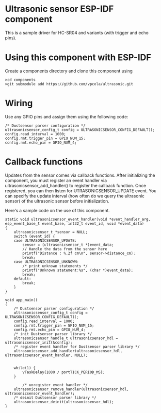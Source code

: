 # Ultrasonic sensor ESP-IDF component

This is a sample driver for HC-SR04 and variants (with trigger and echo pins).

# Using this component with ESP-IDF

Create a components directory and clone this component using

    >cd components
    >git submodule add https://github.com/vpcola/ultrasonic.git

# Wiring

Use any GPIO pins and assign them using the following code:

    /* Dustsensor parser configuration */
    ultrasonicsensor_config_t config = ULTRASONICSENSOR_CONFIG_DEFAULT();
    config.read_interval = 1000;
    config.rmt.trigger_pin = GPIO_NUM_15;
    config.rmt.echo_pin = GPIO_NUM_4;

# Callback functions

Updates from the sensor comes via callback functions. After initializing the component, you must register an event handler via
ultrasonicsensor_add_handler() to register the callback function. Once registered, you can then listen
for UTRASONICSENSOR_UPDATE event. You can specify the update interval (how often do we query the ultrasonic
sensor) of the ultrasonic sensor before initialization.

Here's a sample code on the use of this component.

    static void ultrasonicsensor_event_handler(void *event_handler_arg, esp_event_base_t event_base, int32_t event_id, void *event_data)
    {
        ultrasonicsensor_t *sensor = NULL;
        switch (event_id) {
        case ULTRASONICSENSOR_UPDATE:
            sensor = (ultrasonicsensor_t *)event_data;
            // Handle the data from the sensor here
            printf("Distance : %.2f cm\n", sensor->distance_cm);
            break;
        case ULTRASONICSENSOR_UNKNOWN:
            /* print unknown statements */
            printf("Unknown statement:%s", (char *)event_data);
            break;
        default:
            break;
        }
    }

    void app_main()
    {
        /* Dustsensor parser configuration */
        ultrasonicsensor_config_t config = ULTRASONICSENSOR_CONFIG_DEFAULT();
        config.read_interval = 1000;
        config.rmt.trigger_pin = GPIO_NUM_15;
        config.rmt.echo_pin = GPIO_NUM_4;
        /* init Dustsensor parser library */
        ultrasonicsensor_handle_t ultrasonicsensor_hdl = ultrasonicsensor_init(&config);
        /* register event handler for Dustsensor parser library */
        ultrasonicsensor_add_handler(ultrasonicsensor_hdl, ultrasonicsensor_event_handler, NULL);


        while(1) {
            vTaskDelay(1000 / portTICK_PERIOD_MS);
        }

            /* unregister event handler */
        ultrasonicsensor_remove_handler(ultrasonicsensor_hdl, ultrasonicsensor_event_handler);
        /* deinit Dustsensor parser library */
        ultrasonicsensor_deinit(ultrasonicsensor_hdl);
    }


